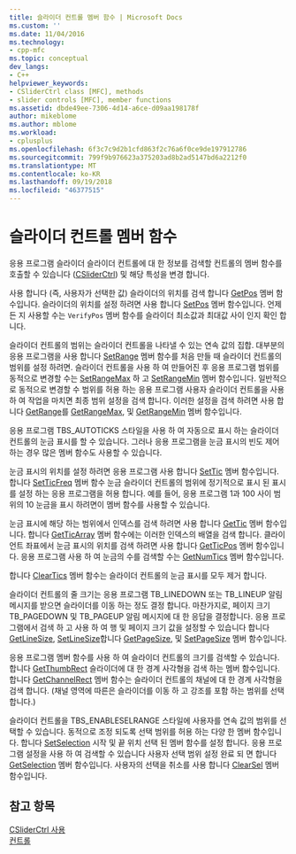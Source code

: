 ```yaml
---
title: 슬라이더 컨트롤 멤버 함수 | Microsoft Docs
ms.custom: ''
ms.date: 11/04/2016
ms.technology:
- cpp-mfc
ms.topic: conceptual
dev_langs:
- C++
helpviewer_keywords:
- CSliderCtrl class [MFC], methods
- slider controls [MFC], member functions
ms.assetid: dbde49ee-7306-4d14-a6ce-d09aa198178f
author: mikeblome
ms.author: mblome
ms.workload:
- cplusplus
ms.openlocfilehash: 6f3c7c9d2b1cfd863f2c76a6f0ce9de197912786
ms.sourcegitcommit: 799f9b976623a375203ad8b2ad5147bd6a2212f0
ms.translationtype: MT
ms.contentlocale: ko-KR
ms.lasthandoff: 09/19/2018
ms.locfileid: "46377515"
---
```

# <a name="slider-control-member-functions"></a>슬라이더 컨트롤 멤버 함수

응용 프로그램 슬라이더 슬라이더 컨트롤에 대 한 정보를 검색할 컨트롤의 멤버 함수를 호출할 수 있습니다 ([CSliderCtrl](../mfc/reference/csliderctrl-class.md)) 및 해당 특성을 변경 합니다.

사용 합니다 (즉, 사용자가 선택한 값) 슬라이더의 위치를 검색 합니다 [GetPos](../mfc/reference/csliderctrl-class.md#getpos) 멤버 함수입니다. 슬라이더의 위치를 설정 하려면 사용 합니다 [SetPos](../mfc/reference/csliderctrl-class.md#setpos) 멤버 함수입니다. 언제 든 지 사용할 수는 `VerifyPos` 멤버 함수를 슬라이더 최소값과 최대값 사이 인지 확인 합니다.

슬라이더 컨트롤의 범위는 슬라이더 컨트롤을 나타낼 수 있는 연속 값의 집합. 대부분의 응용 프로그램을 사용 합니다 [SetRange](../mfc/reference/csliderctrl-class.md#setrange) 멤버 함수를 처음 만들 때 슬라이더 컨트롤의 범위를 설정 하려면. 슬라이더 컨트롤을 사용 하 여 만들어진 후 응용 프로그램 범위를 동적으로 변경할 수는 [SetRangeMax](../mfc/reference/csliderctrl-class.md#setrangemax) 하 고 [SetRangeMin](../mfc/reference/csliderctrl-class.md#setrangemin) 멤버 함수입니다. 일반적으로 동적으로 변경할 수 범위를 허용 하는 응용 프로그램 사용자 슬라이더 컨트롤을 사용 하 여 작업을 마치면 최종 범위 설정을 검색 합니다. 이러한 설정을 검색 하려면 사용 합니다 [GetRange](../mfc/reference/csliderctrl-class.md#getrange)를 [GetRangeMax](../mfc/reference/csliderctrl-class.md#getrangemax), 및 [GetRangeMin](../mfc/reference/csliderctrl-class.md#getrangemin) 멤버 함수입니다.

응용 프로그램 TBS_AUTOTICKS 스타일을 사용 하 여 자동으로 표시 하는 슬라이더 컨트롤의 눈금 표시를 할 수 있습니다. 그러나 응용 프로그램을 눈금 표시의 빈도 제어 하는 경우 많은 멤버 함수도 사용할 수 있습니다.

눈금 표시의 위치를 설정 하려면 응용 프로그램 사용 합니다 [SetTic](../mfc/reference/csliderctrl-class.md#settic) 멤버 함수입니다. 합니다 [SetTicFreq](../mfc/reference/csliderctrl-class.md#setticfreq) 멤버 함수 눈금 슬라이더 컨트롤의 범위에 정기적으로 표시 된 표시를 설정 하는 응용 프로그램을 허용 합니다. 예를 들어, 응용 프로그램 1과 100 사이 범위의 10 눈금을 표시 하려면이 멤버 함수를 사용할 수 있습니다.

눈금 표시에 해당 하는 범위에서 인덱스를 검색 하려면 사용 합니다 [GetTic](../mfc/reference/csliderctrl-class.md#gettic) 멤버 함수입니다. 합니다 [GetTicArray](../mfc/reference/csliderctrl-class.md#getticarray) 멤버 함수에는 이러한 인덱스의 배열을 검색 합니다. 클라이언트 좌표에서 눈금 표시의 위치를 검색 하려면 사용 합니다 [GetTicPos](../mfc/reference/csliderctrl-class.md#getticpos) 멤버 함수입니다. 응용 프로그램 사용 하 여 눈금의 수를 검색할 수는 [GetNumTics](../mfc/reference/csliderctrl-class.md#getnumtics) 멤버 함수입니다.

합니다 [ClearTics](../mfc/reference/csliderctrl-class.md#cleartics) 멤버 함수는 슬라이더 컨트롤의 눈금 표시를 모두 제거 합니다.

슬라이더 컨트롤의 줄 크기는 응용 프로그램 TB_LINEDOWN 또는 TB_LINEUP 알림 메시지를 받으면 슬라이더를 이동 하는 정도 결정 합니다. 마찬가지로, 페이지 크기 TB_PAGEDOWN 및 TB_PAGEUP 알림 메시지에 대 한 응답을 결정합니다. 응용 프로그램에서 검색 하 고 사용 하 여 행 및 페이지 크기 값을 설정할 수 있습니다 합니다 [GetLineSize](../mfc/reference/csliderctrl-class.md#getlinesize), [SetLineSize](../mfc/reference/csliderctrl-class.md#setlinesize)합니다 [GetPageSize](../mfc/reference/csliderctrl-class.md#getpagesize), 및 [SetPageSize](../mfc/reference/csliderctrl-class.md#setpagesize) 멤버 함수입니다.

응용 프로그램 멤버 함수를 사용 하 여 슬라이더 컨트롤의 크기를 검색할 수 있습니다. 합니다 [GetThumbRect](../mfc/reference/csliderctrl-class.md#getthumbrect) 슬라이더에 대 한 경계 사각형을 검색 하는 멤버 함수입니다. 합니다 [GetChannelRect](../mfc/reference/csliderctrl-class.md#getchannelrect) 멤버 함수는 슬라이더 컨트롤의 채널에 대 한 경계 사각형을 검색 합니다. (채널 영역에 따른은 슬라이더를 이동 하 고 강조를 포함 하는 범위를 선택 합니다.)

슬라이더 컨트롤을 TBS_ENABLESELRANGE 스타일에 사용자를 연속 값의 범위를 선택할 수 있습니다. 동적으로 조정 되도록 선택 범위를 허용 하는 다양 한 멤버 함수입니다. 합니다 [SetSelection](../mfc/reference/csliderctrl-class.md#setselection) 시작 및 끝 위치 선택 된 멤버 함수를 설정 합니다. 응용 프로그램 설정을 사용 하 여 검색할 수 있습니다 사용자 선택 범위 설정 완료 되 면 합니다 [GetSelection](../mfc/reference/csliderctrl-class.md#getselection) 멤버 함수입니다. 사용자의 선택을 취소를 사용 합니다 [ClearSel](../mfc/reference/csliderctrl-class.md#clearsel) 멤버 함수입니다.

## <a name="see-also"></a>참고 항목

[CSliderCtrl 사용](../mfc/using-csliderctrl.md)<br/>
[컨트롤](../mfc/controls-mfc.md)

